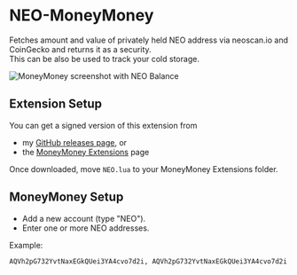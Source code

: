 # NEO-MoneyMoney

Fetches amount and value of privately held NEO address via neoscan.io and CoinGecko and returns it as a security.  
This can be also be used to track your cold storage.

![MoneyMoney screenshot with NEO Balance](Screens/neo-balance.png)

## Extension Setup

You can get a signed version of this extension from

* my [GitHub releases page](https://github.com/aaronk6/NEO-MoneyMoney/releases/tag/v1.0), or
* the [MoneyMoney Extensions](https://moneymoney-app.com/extensions/) page

Once downloaded, move `NEO.lua` to your MoneyMoney Extensions folder.

## MoneyMoney Setup

* Add a new account (type "NEO"). 
* Enter one or more NEO addresses.

Example:

```
AQVh2pG732YvtNaxEGkQUei3YA4cvo7d2i, AQVh2pG732YvtNaxEGkQUei3YA4cvo7d2i
```
